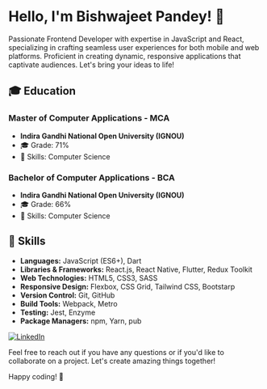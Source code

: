 # Hello, I'm Bishwajeet Pandey! 👋

Passionate Frontend Developer with expertise in JavaScript and React, specializing in crafting seamless user experiences for both mobile and web platforms. Proficient in creating dynamic, responsive applications that captivate audiences. Let's bring your ideas to life!

## 🎓 Education

### Master of Computer Applications - MCA
- **Indira Gandhi National Open University (IGNOU)**
- 🎓 Grade: 71%
- 🚀 Skills: Computer Science

### Bachelor of Computer Applications - BCA
- **Indira Gandhi National Open University (IGNOU)**
- 🎓 Grade: 66%
- 🚀 Skills: Computer Science

## 💼 Skills

- **Languages:** JavaScript (ES6+), Dart
- **Libraries & Frameworks:** React.js, React Native, Flutter, Redux Toolkit
- **Web Technologies:** HTML5, CSS3, SASS
- **Responsive Design:** Flexbox, CSS Grid, Tailwind CSS, Bootstarp
- **Version Control:** Git, GitHub
- **Build Tools:** Webpack, Metro
- **Testing:** Jest, Enzyme
- **Package Managers:** npm, Yarn, pub

[![LinkedIn](https://img.shields.io/badge/-LinkedIn-blue?style=flat-square&logo=linkedin&logoColor=white)](https://www.linkedin.com/in/bishwajeet-pandey-a308b7192/)


Feel free to reach out if you have any questions or if you'd like to collaborate on a project. Let's create amazing things together!

Happy coding! 🚀
